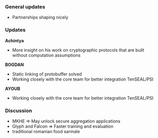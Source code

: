 ### General updates
- Partnerships shaping nicely

### Updates

**Achintya**
- More insight on his work on cryptographic protocols that are built without computation assumptions

**BOGDAN**
- Static linking of protobuffer solved
- Working closely with the core team for better integration TenSEAL/PSI

**AYOUB**
- Working closely with the core team for better integration TenSEAL/PSI

### Discussion
- MKHE => May unlock secure aggregation applications
- Glyph and Falcon => Faster training and evaluation
- traditional romanian food sarmale

